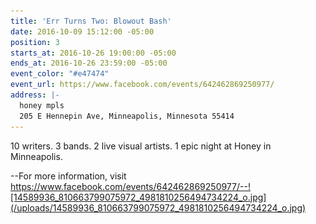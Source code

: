 ```yaml
---
title: 'Err Turns Two: Blowout Bash'
date: 2016-10-09 15:12:00 -05:00
position: 3
starts_at: 2016-10-26 19:00:00 -05:00
ends_at: 2016-10-26 23:59:00 -05:00
event_color: "#e47474"
event_url: https://www.facebook.com/events/642462869250977/
address: |-
  honey mpls
  205 E Hennepin Ave, Minneapolis, Minnesota 55414
---
```


10 writers. 3 bands. 2 live visual artists. 1 epic night at Honey in Minneapolis.

--For more information, visit https://www.facebook.com/events/642462869250977/--![14589936_810663799075972_4981810256494734224_o.jpg](/uploads/14589936_810663799075972_4981810256494734224_o.jpg)